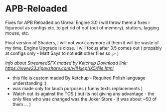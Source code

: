 # APB-Reloaded
Fixes for APB Reloaded on Unreal Engine 3.0
i will throw there a fixes i figureout as configs etc. to get rid of oof (out of memory), stutters, lagging mouse, etc. 

Final version of Shaders, I will not work anymore at them it will be waste of my time, Engine Upgrade is close. I will focus after 3.5 comes out ( propably at configs only - Matt Says to not edit other files so ;> )


_Info about StreamedSFX maded by Ketchup_
_Download link: https://www23.zippyshare.com/v/lHxephX5/file.html_
- this file is custom maded By Ketchup - Required Polish language understanding :)
- was made only for lauch purposes ( funny texts replacements )
- Watch out its against the TOS ( but its not giving any advantage - the only files who was changed was the Joker Store - it was about ~50 of them ... )